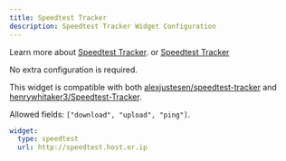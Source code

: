 ```yaml
---
title: Speedtest Tracker
description: Speedtest Tracker Widget Configuration
---
```


Learn more about [Speedtest Tracker](https://github.com/alexjustesen/speedtest-tracker). or
[Speedtest Tracker](https://github.com/henrywhitaker3/Speedtest-Tracker)

No extra configuration is required.

This widget is compatible with both [alexjustesen/speedtest-tracker](https://github.com/alexjustesen/speedtest-tracker) and [henrywhitaker3/Speedtest-Tracker](https://github.com/henrywhitaker3/Speedtest-Tracker).

Allowed fields: `["download", "upload", "ping"]`.

```yaml
widget:
  type: speedtest
  url: http://speedtest.host.or.ip
```
